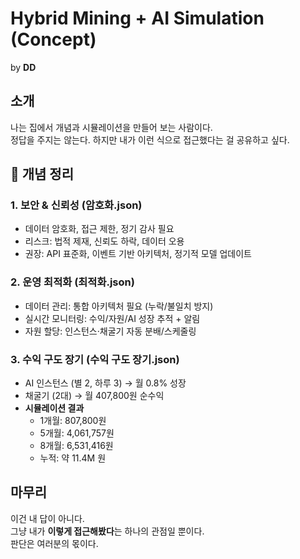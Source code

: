 # Hybrid Mining + AI Simulation (Concept)
by **DD**

## 소개
나는 집에서 개념과 시뮬레이션을 만들어 보는 사람이다.  
정답을 주지는 않는다. 하지만 내가 이런 식으로 접근했다는 걸 공유하고 싶다.

## 📂 개념 정리

### 1. 보안 & 신뢰성 (암호화.json)
- 데이터 암호화, 접근 제한, 정기 감사 필요
- 리스크: 법적 제재, 신뢰도 하락, 데이터 오용
- 권장: API 표준화, 이벤트 기반 아키텍처, 정기적 모델 업데이트

### 2. 운영 최적화 (최적화.json)
- 데이터 관리: 통합 아키텍처 필요 (누락/불일치 방지)
- 실시간 모니터링: 수익/자원/AI 성장 추적 + 알림
- 자원 할당: 인스턴스·채굴기 자동 분배/스케줄링

### 3. 수익 구도 장기 (수익 구도 장기.json)
- AI 인스턴스 (별 2, 하루 3) → 월 0.8% 성장
- 채굴기 (2대) → 월 407,800원 순수익
- **시뮬레이션 결과**
  - 1개월: 807,800원
  - 5개월: 4,061,757원
  - 8개월: 6,531,416원
  - 누적: 약 11.4M 원

## 마무리
이건 내 답이 아니다.  
그냥 내가 **이렇게 접근해봤다**는 하나의 관점일 뿐이다.  
판단은 여러분의 몫이다.
